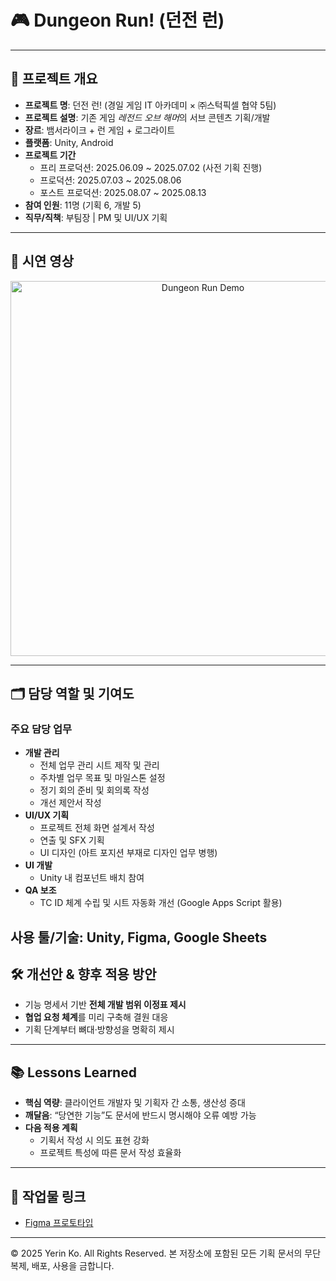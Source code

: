 # 🎮 Dungeon Run! (던전 런)
---

## 📌 프로젝트 개요
- **프로젝트 명**: 던전 런! (경일 게임 IT 아카데미 × ㈜스턱픽셀 협약 5팀)  
- **프로젝트 설명**: 기존 게임 *레전드 오브 해머*의 서브 콘텐츠 기획/개발  
- **장르**: 뱀서라이크 + 런 게임 + 로그라이트  
- **플랫폼**: Unity, Android  
- **프로젝트 기간**  
  - 프리 프로덕션: 2025.06.09 ~ 2025.07.02  (사전 기획 진행)
  - 프로덕션: 2025.07.03 ~ 2025.08.06  
  - 포스트 프로덕션: 2025.08.07 ~ 2025.08.13  
- **참여 인원**: 11명 (기획 6, 개발 5)  
- **직무/직책**: 부팀장 | PM 및 UI/UX 기획

---

## 🎥 시연 영상
<p align="center">
  <a href="https://youtu.be/O-2HT8DnVgE" target="_blank">
    <img src="https://img.youtube.com/vi/O-2HT8DnVgE/0.jpg" alt="Dungeon Run Demo" width="600"/>
  </a>
</p>

---

## 🗂️ 담당 역할 및 기여도
### 주요 담당 업무
- **개발 관리**
  - 전체 업무 관리 시트 제작 및 관리
  - 주차별 업무 목표 및 마일스톤 설정
  - 정기 회의 준비 및 회의록 작성
  - 개선 제안서 작성
- **UI/UX 기획**
  - 프로젝트 전체 화면 설계서 작성
  - 연출 및 SFX 기획
  - UI 디자인 (아트 포지션 부재로 디자인 업무 병행)
- **UI 개발**
  - Unity 내 컴포넌트 배치 참여
- **QA 보조**
  - TC ID 체계 수립 및 시트 자동화 개선 (Google Apps Script 활용)

**사용 툴/기술**: Unity, Figma, Google Sheets
---

## 🛠️ 개선안 & 향후 적용 방안
- 기능 명세서 기반 **전체 개발 범위 이정표 제시**  
- **협업 요청 체계**를 미리 구축해 결원 대응  
- 기획 단계부터 뼈대·방향성을 명확히 제시

---

## 📚 Lessons Learned
- **핵심 역량**: 클라이언트 개발자 및 기획자 간 소통, 생산성 증대  
- **깨달음**: “당연한 기능”도 문서에 반드시 명시해야 오류 예방 가능  
- **다음 적용 계획**  
  - 기획서 작성 시 의도 표현 강화  
  - 프로젝트 특성에 따른 문서 작성 효율화

---

## 📎 작업물 링크
- [Figma 프로토타입](https://www.figma.com/proto/B459w64Y2HV52EZcNG0eVx?node-id=0-1&t=z3yRk9W3FxXEzcHQ-6)

---
© 2025 Yerin Ko. All Rights Reserved.
본 저장소에 포함된 모든 기획 문서의 무단 복제, 배포, 사용을 금합니다.
